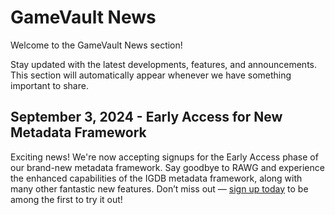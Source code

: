 # GameVault News

Welcome to the GameVault News section!

Stay updated with the latest developments, features, and announcements. This section will automatically appear whenever we have something important to share.

## September 3, 2024 - Early Access for New Metadata Framework

Exciting news! We're now accepting signups for the Early Access phase of our brand-new metadata framework. Say goodbye to RAWG and experience the enhanced capabilities of the IGDB metadata framework, along with many other fantastic new features. Don’t miss out — [sign up today](https://gamevau.lt/docs/advanced-usage/early-access-program) to be among the first to try it out!

